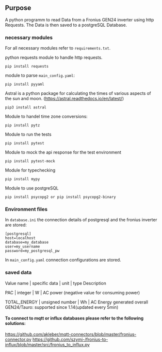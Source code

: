 ## Purpose

A python programm to read Data from a Fronius GEN24 inverter using http Requests.
The Data is then saved to a postgreSQL Database.

### necessary modules

For all necessary modules refer to `requirements.txt`.

python requests module to handle http requests.

    pip install requests

module to parse `main_config.yaml`:

    pip install pyyaml

Astral is a python package for calculating the times of various aspects of the sun and moon.
(https://astral.readthedocs.io/en/latest/)

    pip3 install astral

Module to handel time zone conversions:

    pip install pytz

Module to run the tests

    pip install pytest

Module to mock the api response for the test environment

    pip install pytest-mock

Module for typechecking

    pip install mypy

Module to use postgreSQL

    pip install psycopg2 or pip install psycopg2-binary

### Environment files

In `database.ini` the connection details of postgresql and the fronius inverter are stored:

```
[postgresql]
host=localhost
database=my_database
user=my_username
password=my_postgresql_pw
```

In `main_config.yaml` connection configurations are stored.

### saved data

Value name | specific data | unit | type Description

PAC | integer | W | AC power (negative value for consuming power)

TOTAL_ENERGY | unsigned number | Wh | AC Energy generated overall GEN24/Tauro: supported since 1.14(updated every
5min)

#### To connect to mqtt or influx databases please refer to the following solutions:

https://github.com/akleber/mqtt-connectors/blob/master/fronius-connector.py
https://github.com/szymi-/fronius-to-influx/blob/master/src/fronius_to_influx.py
